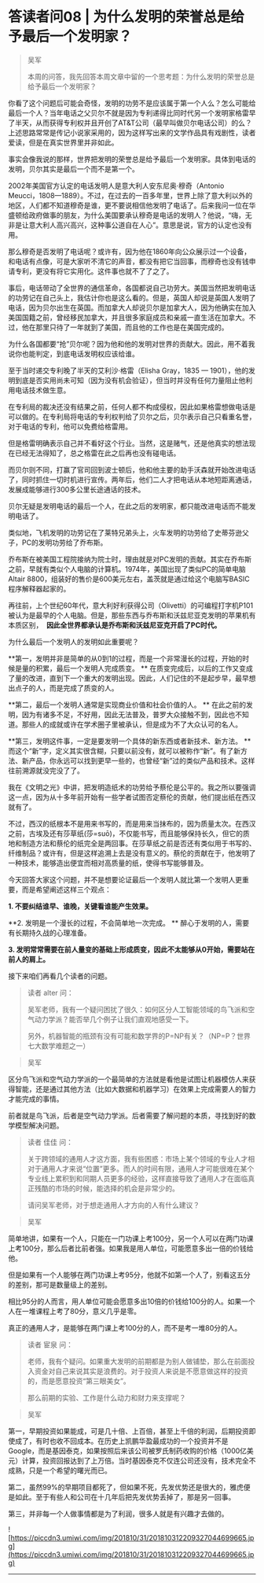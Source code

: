 # 答读者问08 | 为什么发明的荣誉总是给予最后一个发明家？

> 吴军
> 
> 本周的问答，我先回答本周文章中留的一个思考题：为什么发明的荣誉总是给予最后一个发明家？

你看了这个问题后可能会奇怪，发明的功劳不是应该属于第一个人么？怎么可能给最后一个人？当年电话之父贝尔不就是因为专利递得比同时代另一个发明家格雷早了半天，从而获得专利权并且开创了AT&T公司（最早叫做贝尔电话公司）的么？上述思路常常是传记小说家采用的，因为这样写出来的文学作品具有戏剧性，读者爱读，但是在真实世界里并非如此。

事实会像我说的那样，世界把发明的荣誉总是给予最后一个发明家。具体到电话的发明，贝尔其实是最后一个而不是第一个。

2002年美国官方认定的电话发明人是意大利人安东尼奥·穆奇（Antonio Meucci，1808—1889）。不过，在过去的一百多年里，世界上除了意大利以外的地区，人们都不知道穆奇是谁，更不要说相信他发明了电话了。后来我问一位在华盛顿给政府做事的朋友，为什么美国要承认穆奇是电话的发明人？他说，“嗨，无非是让意大利人高兴高兴，这种事公道自在人心”。意思是说，官方的认定也没有用。

那么穆奇是否发明了电话呢？或许有，因为他在1860年向公众展示过一个设备，和电话有点像，可是大家听不清它的声音，都没有把它当回事，而穆奇也没有钱申请专利，更没有将它实用化。这件事也就不了了之了。

事后，电话带动了全世界的通信革命，各国都说自己功劳大。美国当然把发明电话的功劳记在自己头上，我估计你也是这么看的。但是，英国人却说是英国人发明了电话，因为贝尔出生在英国。而加拿大人却说贝尔是加拿大人，因为他确实在加入美国国籍之前，曾经移民加拿大，并且很多家庭成员和亲戚一直生活在加拿大。不过，他在那里只待了一年就到了美国，而且他的工作也是在美国完成的。

为什么各国都要“抢”贝尔呢？因为他和他的发明对世界的贡献大。因此，用不着我说你也能判定，到底电话发明权应该给谁。

至于当时递交专利晚了半天的艾利沙·格雷（Elisha Gray，1835 — 1901），他的发明到底是否实用尚未可知（因为没有机会验证），但当时并没有任何力量阻止他利用电话技术做生意。

在专利局的裁决还没有结果之前，任何人都不构成侵权，因此如果格雷想做电话是可以做的。在专利局将电话的专利权判给了贝尔之后，贝尔表示自己只看重名誉，对于电话的专利，他可以免费给格雷用。

但是格雷明确表示自己并不看好这个行业。当然，这是赌气，还是他真实的想法现在已经无法得知了，总之格雷在此之后再也没有碰电话。

而贝尔则不同，打赢了官司回到波士顿后，他和他主要的助手沃森就开始改进电话了，同时抓住一切时机进行宣传。两年后，他们二人才把电话从本地短距离通话，发展成能够进行300多公里长途通话的技术。

贝尔无疑是发明电话的最后一个人，在此之后的发明家，都只能改进电话而不能发明电话了。

类似地，飞机发明的功劳记在了莱特兄弟头上，火车发明的功劳给了史蒂芬逊父子，PC的发明功劳给了乔布斯。

乔布斯在被美国工程院接纳为院士时，理由就是对PC发明的贡献。其实在乔布斯之前，早就有类似个人电脑的计算机。1974年，美国出现了类似PC的简单电脑Altair 8800，组装好的售价是600美元左右，盖茨就是通过给这个电脑写BASIC程序解释器起家的。

再往前，上个世纪60年代，意大利好利获得公司（Olivetti）的可编程打字机P101被认为是最早的个人电脑。但是，那些东西与乔布斯和沃兹尼亚克发明的苹果机有本质区别，  **因此全世界都承认是乔布斯和沃兹尼亚克开启了PC时代。**

为什么最后一个发明人的发明如此重要呢？

 **第一，发明并非是简单的从0到1的过程，而是一个非常漫长的过程，开始的时候是量的积累，最后一个发明人完成质变。 ** 在质变完成后，以后的工作又变成了量的改进，直到下一个重大的发明出现。因此，人们记住的不是起步早，最早想出点子的人，而是完成了质变的人。

 **第二，最后一个发明人通常是实现商业价值和社会价值的人。 ** 在此之前的发明，因为有诸多不足，不好用，因此无法普及，普罗大众接触不到，因此也不知道。那些人的成就或许在学术圈子里被承认，但是成为不了大众认可的名人。

 **第三，发明这件事，一定是要发明一个具体的新东西或者新技术、新方法。 ** 而这个“新”字，定义其实很含糊，只要以前没有，就可以被称作“新”。有了新方法、新产品，你永远可以找到更早一些的，也曾经“新”过的类似产品和技术。这样往前溯源就没完没了了。

我在《文明之光》中讲，把发明造纸术的功劳给予蔡伦是公平的。我之所以要强调这一点，因为从十多年前开始有一些学者试图否定蔡伦的贡献，他们提出纸在西汉就有了。

不过，西汉的纸根本不是用来书写的，而是用来当抹布的，因为质量太次。在西汉之前，古埃及还有莎草纸(莎=suō)，不仅能书写，而且能够保持长久，但它的质地和制造方法和蔡伦的纸完全是两回事。在莎草纸之前是否还有类似用于书写的、纤维制品？或许有，但是这样追溯上去是没有意义的。蔡伦的贡献在于，他发明了一种技术，能够造出便宜而相对高质量的纸，使得书写能够普及。

今天回答大家这个问题，并不是想要论证最后一个发明人就比第一个发明人更重要，而是希望阐述这样三个观点：

 **1. 不要纠结谁早、谁晚，关键看谁能产生效果。**

 **2. 发明是一个漫长的过程，不会简单地一次完成。 ** 醉心于发明的人，需要有长期持久战的心理准备。

 **3. 发明常常需要在前人量变的基础上形成质变，因此不太能够从0开始，需要站在前人的肩上。**

接下来咱们再看几个读者的问题。

> 读者 alter 问：
> 
> 吴军老师，我有一个疑问困扰了很久：如何区分人工智能领域的鸟飞派和空气动力学派？能否举几个例子让我们直观地感受一下。
> 
> 
> 
> 另外，机器智能的瓶颈有没有可能和数学界的P=NP有关？（NP=P？世界七大数学难题之一）

> 吴军

区分鸟飞派和空气动力学派的一个最简单的方法就是看他是试图让机器模仿人来获得智能，还是通过其他方法（比如大数据和机器学习）在效果上完成需要人的智力才能完成的事情。

前者就是鸟飞派，后者是空气动力学派。后者需要了解问题的本质，寻找到好的数学模型解决问题。

> 读者 佳佳 问：
> 
> 关于跨领域的通用人才这方面，我有些困惑：市场上某个领域的专业人才相对于通用人才来说“位置”更多。而人的时间有限，通用人才可能很难在某个专业线上累积到和同期人员更多的经验，这样直接导致了通用人才在面临真正残酷的市场的时候，能选择的机会是非常少的。
> 
> 
> 
> 请问吴军老师，对于想走通用人才方向的人有什么建议？

> 吴军

简单地讲，如果有一个人，只能在一门功课上考100分，另一个人可以在两门功课上考100分，那么后者比前者强。如果我是用人单位，可能愿意多出一倍的价钱给他。

但是如果有一个人能够在两门功课上考95分，他就不如第一个人了，别看这五分的差别，那可是数量级上的差别。

相比95分的人而言，用人单位可能会愿意多出10倍的价钱给100分的人。如果一个人在一堆课程上考了80分，意义几乎是零。

真正的通用人才，是能够在两门课上考100分的人，而不是考一堆80分的人。

> 读者 宦泉 问：
> 
> 老师，我有个疑问。如果重大发明的前期都是为别人做铺垫，那么在前面投入资金对自己来说其实是浪费的。对于投资人来说是不愿意做这样的投资的，而是愿意投资“第三眼美女”。
> 
> 
> 
> 那么前期的实验、工作是什么动力和财力来支撑呢？

> 吴军

第一，早期投资如果能成，可是几十倍、上百倍，甚至上千倍的利润，后期投资即使成了，有时也收不回成本。在历史上凯鹏华盈最成功的一个投资并不是Google，而是基因泰克，如果按照后来该公司被罗氏制药收购的价格（1000亿美元）计算，投资回报达到了上万倍。当时基因泰克不仅连公司还没有，技术完全不成熟，只是一个希望的曙光而已。

第二，虽然99%的早期项目都死了，但如果不死，先发优势还是很大的，雅虎便是如此。至于有些人和公司在十几年后把先发优势丢掉了，那是另一回事。

第三，并非每一个人做事情都是为了利润，很多人就是有兴趣才去做的。

![https://piccdn3.umiwi.com/img/201810/31/201810312209327044699665.jpg](https://piccdn3.umiwi.com/img/201810/31/201810312209327044699665.jpg)

---
